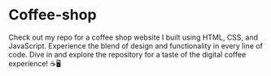 # Coffee-shop
Check out my repo for a coffee shop website I built using HTML, CSS, and JavaScript. Experience the blend of design and functionality in every line of code. Dive in and explore the repository for a taste of the digital coffee experience! ☕🖥️
